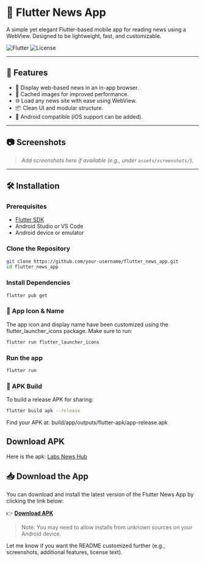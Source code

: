 # 📱 Flutter News App

A simple yet elegant Flutter-based mobile app for reading news using a WebView. Designed to be lightweight, fast, and customizable.

![Flutter](https://img.shields.io/badge/Flutter-v3.8.1-blue.svg)
![License](https://img.shields.io/badge/license-MIT-green.svg)

---

## 🚀 Features

- 📰 Display web-based news in an in-app browser.
- 💾 Cached images for improved performance.
- 🌐 Load any news site with ease using WebView.
- 📦 Clean UI and modular structure.
- 📱 Android compatible (iOS support can be added).

---

## 📷 Screenshots

> _Add screenshots here if available (e.g., under `assets/screenshots/`)._

---

## 🛠️ Installation

### Prerequisites

- [Flutter SDK](https://flutter.dev/docs/get-started/install)
- Android Studio or VS Code
- Android device or emulator

### Clone the Repository

```bash
git clone https://github.com/your-username/flutter_news_app.git
cd flutter_news_app
```

### Install Dependencies
```bash
flutter pub get
```

### 🔖 App Icon & Name
The app icon and display name have been customized using the flutter_launcher_icons package.
Make sure to run:
```bash
flutter run flutter_launcher_icons
```

### Run the app
```bash
flutter run
```

### 📲 APK Build
To build a release APK for sharing:
```bash
flutter build apk --release
```
Find your APK at:
build/app/outputs/flutter-apk/app-release.apk

## Download APK
Here is the apk:
[Labs News Hub](https://github.com/FrodenZLabs/Flutter-News-App/releases/download/v1.0.0/LabsNewsHub.apk)

## 📥 Download the App

You can download and install the latest version of the Flutter News App by clicking the link below:

👉 [**Download APK**](https://github.com/FrodenZLabs/Flutter-News-App/releases/download/v1.0.0/LabsNewsHub.apk)

> Note: You may need to allow installs from unknown sources on your Android device.

Let me know if you want the README customized further (e.g., screenshots, additional features, license text).
